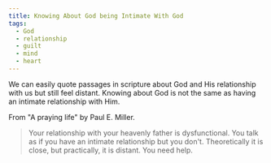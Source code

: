 ```yaml
---
title: Knowing About God being Intimate With God
tags:
  - God
  - relationship
  - guilt
  - mind
  - heart
---
```


We can easily quote passages in scripture about God and His relationship with us but still feel distant. Knowing about God is not the same as having an intimate relationship with Him.


From "A praying life" by Paul E. Miller.

> Your relationship with your heavenly father is dysfunctional. You talk as if you have an intimate relationship but you don't. Theoretically it is close, but practically, it is distant. You need help.

